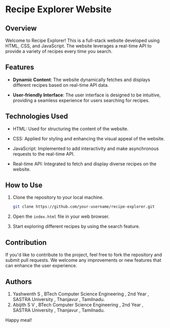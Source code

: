

# Recipe Explorer Website

## Overview

Welcome to Recipe Explorer! This is a full-stack website developed using HTML, CSS, and JavaScript. The website leverages a real-time API to provide a variety of recipes every time you search.

## Features

- **Dynamic Content**: The website dynamically fetches and displays different recipes based on real-time API data.
  
- **User-friendly Interface**: The user interface is designed to be intuitive, providing a seamless experience for users searching for recipes.

## Technologies Used

- HTML: Used for structuring the content of the website.
  
- CSS: Applied for styling and enhancing the visual appeal of the website.
  
- JavaScript: Implemented to add interactivity and make asynchronous requests to the real-time API.

- Real-time API: Integrated to fetch and display diverse recipes on the website.

## How to Use

1. Clone the repository to your local machine.
  
    ```bash
    git clone https://github.com/your-username/recipe-explorer.git
    ```

2. Open the `index.html` file in your web browser.

3. Start exploring different recipes by using the search feature.

## Contribution

If you'd like to contribute to the project, feel free to fork the repository and submit pull requests. We welcome any improvements or new features that can enhance the user experience.

## Authors

1. Yashwenth S , BTech Computer Science Engineering , 2nd Year , <br>SASTRA University , Thanjavur , Tamilnadu.
2. Abijith S V , BTech Computer Science Engineering , 2nd Year , <br>SASTRA University , Thanjavur , Tamilnadu.



Happy meal!

